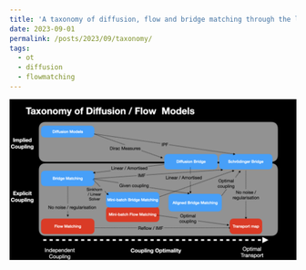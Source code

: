 ```yaml
---
title: 'A taxonomy of diffusion, flow and bridge matching through the lens of optimal transport'
date: 2023-09-01
permalink: /posts/2023/09/taxonomy/
tags:
  - ot
  - diffusion
  - flowmatching
---
```



![Taxonomy](../files/BridgeOT.png)
